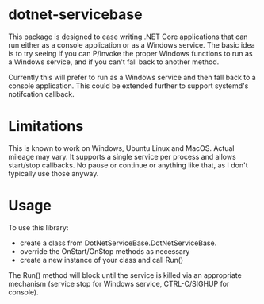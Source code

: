 # dotnet-servicebase

This package is designed to ease writing .NET Core applications that can run either as a console application or as a
Windows service. The basic idea is to try seeing if you can P/Invoke the proper Windows functions to run as a
Windows service, and if you can't fall back to another method.

Currently this will prefer to run as a Windows service and then fall back to a console application. This could be
extended further to support systemd's notifcation callback.

# Limitations

This is known to work on Windows, Ubuntu Linux and MacOS. Actual mileage may vary. It supports a single service per
process and allows start/stop callbacks. No pause or continue or anything like that, as I don't typically use those
anyway.

# Usage

To use this library:
* create a class from DotNetServiceBase.DotNetServiceBase.
* override the OnStart/OnStop methods as necessary
* create a new instance of your class and call Run()

The Run() method will block until the service is killed via an appropriate mechanism (service stop for Windows service,
CTRL-C/SIGHUP for console).

